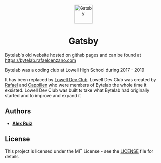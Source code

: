 <p align="center">
  <a href="https://next.gatsbyjs.org">
    <img alt="Gatsby" src="https://www.gatsbyjs.org/monogram.svg" width="60" />
  </a>
</p>
<h1 align="center">
  Gatsby
</h1>

Bytelab's old website hosted on github pages and can be found at https://bytelab.rafaelcenzano.com

Bytelab was a coding club at Lowell High School during 2017 - 2019

It has been replaced by [Lowell Dev Club](https://www.lowelldev.club). Lowell Dev Club was created by [Rafael](https://rafaelcenzano.com) and [Cappillen](https://www.cappillenlee.com) who were members of Bytelab the whole time it exsisted. Lowell Dev Club was built to take what Bytelab had originally started and to improve and expand it.

## Authors

* [**Alex Ruiz**](https://github.com/areyoualex)

## License

This project is licensed under the MIT License - see the [LICENSE](LICENSE) file for details

